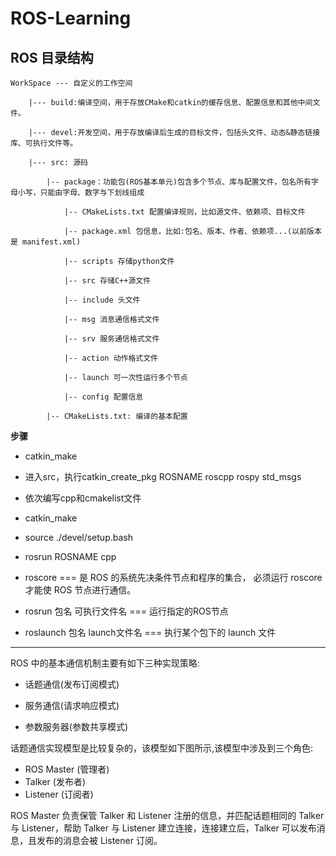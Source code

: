 # ROS-Learning

## ROS 目录结构

```
WorkSpace --- 自定义的工作空间

    |--- build:编译空间，用于存放CMake和catkin的缓存信息、配置信息和其他中间文件。

    |--- devel:开发空间，用于存放编译后生成的目标文件，包括头文件、动态&静态链接库、可执行文件等。

    |--- src: 源码

        |-- package：功能包(ROS基本单元)包含多个节点、库与配置文件，包名所有字母小写，只能由字母、数字与下划线组成

            |-- CMakeLists.txt 配置编译规则，比如源文件、依赖项、目标文件

            |-- package.xml 包信息，比如:包名、版本、作者、依赖项...(以前版本是 manifest.xml)

            |-- scripts 存储python文件

            |-- src 存储C++源文件

            |-- include 头文件

            |-- msg 消息通信格式文件

            |-- srv 服务通信格式文件

            |-- action 动作格式文件

            |-- launch 可一次性运行多个节点 

            |-- config 配置信息

        |-- CMakeLists.txt: 编译的基本配置
```

**步骤**
* catkin_make
* 进入src，执行catkin_create_pkg ROSNAME roscpp rospy std_msgs
* 依次编写cpp和cmakelist文件
* catkin_make
* source ./devel/setup.bash
* rosrun ROSNAME cpp

* roscore === 是 ROS 的系统先决条件节点和程序的集合， 必须运行 roscore 才能使 ROS 节点进行通信。

* rosrun 包名 可执行文件名 === 运行指定的ROS节点

* roslaunch 包名 launch文件名 === 执行某个包下的 launch 文件

---

ROS 中的基本通信机制主要有如下三种实现策略:

* 话题通信(发布订阅模式)

* 服务通信(请求响应模式)

* 参数服务器(参数共享模式)


话题通信实现模型是比较复杂的，该模型如下图所示,该模型中涉及到三个角色:

* ROS Master (管理者)
* Talker (发布者)
* Listener (订阅者)

ROS Master 负责保管 Talker 和 Listener 注册的信息，并匹配话题相同的 Talker 与 Listener，帮助 Talker 与 Listener 建立连接，连接建立后，Talker 可以发布消息，且发布的消息会被 Listener 订阅。